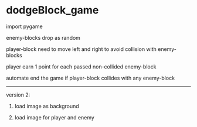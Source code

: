 # dodgeBlock_game

import pygame

enemy-blocks drop as random

player-block need to move left and right to avoid collision with enemy-blocks

player earn 1 point for each passed non-collided enemy-block

automate end the game if player-block collides with any enemy-block

--------------------------------------------------------------------------------

version 2: 

1) load image as background

2) load image for player and enemy 

